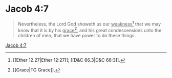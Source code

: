 # Jacob 4:7

> Nevertheless, the Lord God showeth us our <u>weakness</u>[^a] that we may know that it is by his <u>grace</u>[^b], and his great condescensions unto the children of men, that we have power to do these things.

[Jacob 4:7](https://www.churchofjesuschrist.org/study/scriptures/bofm/jacob/4?lang=eng&id=p7#p7)


[^a]: [[Ether 12.27|Ether 12:27]]; [[D&C 66.3|D&C 66:3]].  
[^b]: [[Grace|TG Grace]].  
